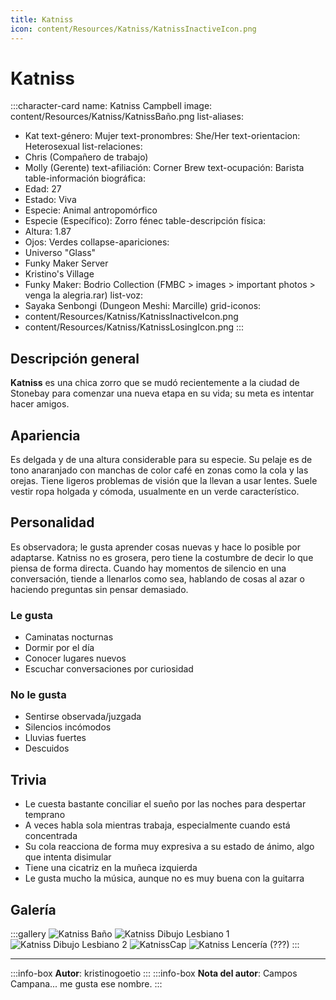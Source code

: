 ```yaml
---
title: Katniss
icon: content/Resources/Katniss/KatnissInactiveIcon.png
---
```


# Katniss

:::character-card
name: Katniss Campbell
image: content/Resources/Katniss/KatnissBaño.png
list-aliases:
  - Kat
text-género: Mujer
text-pronombres: She/Her
text-orientacion: Heterosexual
list-relaciones:
  - Chris (Compañero de trabajo)
  - Molly (Gerente)
text-afiliación: Corner Brew
text-ocupación: Barista
table-información biográfica:
  - Edad: 27
  - Estado: Viva
  - Especie: Animal antropomórfico
  - Especie (Específico): Zorro fénec
table-descripción física:
  - Altura: 1.87
  - Ojos: Verdes
collapse-apariciones:
  - Universo "Glass"
  - Funky Maker Server
  - Kristino's Village
  - Funky Maker: Bodrio Collection (FMBC > images > important photos > venga la alegria.rar)
list-voz:
  - Sayaka Senbongi (Dungeon Meshi: Marcille)
grid-iconos:
  - content/Resources/Katniss/KatnissInactiveIcon.png
  - content/Resources/Katniss/KatnissLosingIcon.png
:::

## Descripción general

**Katniss** es una chica zorro que se mudó recientemente a la ciudad de Stonebay para comenzar una nueva etapa en su vida; su meta es intentar hacer amigos.

## Apariencia

Es delgada y de una altura considerable para su especie. Su pelaje es de tono anaranjado con manchas de color café en zonas como la cola y las orejas. Tiene ligeros problemas de visión que la llevan a usar lentes. Suele vestir ropa holgada y cómoda, usualmente en un verde característico.

## Personalidad

Es observadora; le gusta aprender cosas nuevas y hace lo posible por adaptarse. Katniss no es grosera, pero tiene la costumbre de decir lo que piensa de forma directa. Cuando hay momentos de silencio en una conversación, tiende a llenarlos como sea, hablando de cosas al azar o haciendo preguntas sin pensar demasiado.

### Le gusta
  - Caminatas nocturnas
  - Dormir por el día
  - Conocer lugares nuevos
  - Escuchar conversaciones por curiosidad

### No le gusta
  - Sentirse observada/juzgada
  - Silencios incómodos 
  - Lluvias fuertes
  - Descuidos

## Trivia
  - Le cuesta bastante conciliar el sueño por las noches para despertar temprano
  - A veces habla sola mientras trabaja, especialmente cuando está concentrada
  - Su cola reacciona de forma muy expresiva a su estado de ánimo, algo que intenta disimular
  - Tiene una cicatriz en la muñeca izquierda
  - Le gusta mucho la música, aunque no es muy buena con la guitarra

## Galería
:::gallery
![Katniss Baño](content/Resources/Katniss/KatnissBaño.png)
![Katniss Dibujo Lesbiano 1](content/Resources/Katniss/DibujoLesbianoMuchoMiedoNoAbrir1.png)
![Katniss Dibujo Lesbiano 2](content/Resources/Katniss/DibujoLesbianoMuchoMiedoNoAbrir2.png)
![KatnissCap](content/Resources/Katniss/KatnissCap.png)
![Katniss Lencería (???)](content/Resources/Katniss/SkatchMiedoMiedo.png)
:::

---

:::info-box
**Autor**: kristinogoetio
:::
:::info-box
**Nota del autor**: Campos Campana... me gusta ese nombre.
:::